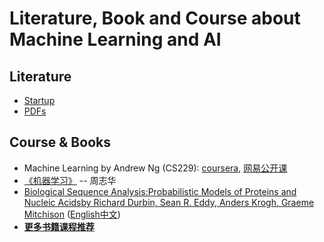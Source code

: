 # Literature, Book and Course about Machine Learning and AI

## Literature

* [Startup](https://cloud.tsinghua.edu.cn/d/928f3f4a8c8d4ab8b8ad/?p=/Literature%20shared%20by%20John/Recommendation%20for%20Startup/AI%20%26%20Machine%20Learning&mode=list)
* [PDFs](https://cloud.tsinghua.edu.cn/d/9553a9a553304ff7b311/)


## Course & Books

* Machine Learning by Andrew Ng \(CS229\): [coursera](https://www.coursera.org/learn/machine-learning), [网易公开课](http://open.163.com/special/opencourse/machinelearning.html)
* [《机器学习》](https://book.douban.com/subject/26708119/) -- 周志华
* [Biological Sequence Analysis:Probabilistic Models of Proteins and Nucleic Acidsby Richard Durbin, Sean R. Eddy, Anders Krogh, Graeme Mitchison](http://www.amazon.com/Biological-Sequence-Analysis-Probabilistic-Proteins/dp/0521629713/) \([English](http://www.amazon.com/Biological-Sequence-Analysis-Probabilistic-Proteins/dp/0521629713)[中文](http://www.amazon.cn/dp/B003ZUIRZ2)\)
* [**更多书籍课程推荐**](https://lulab.gitbook.io/training/appendix/appendix-i.keep-learning#ji-qi-xue-xi-xiang-guan-shu-dan-he-ke-cheng-tui-jian)



